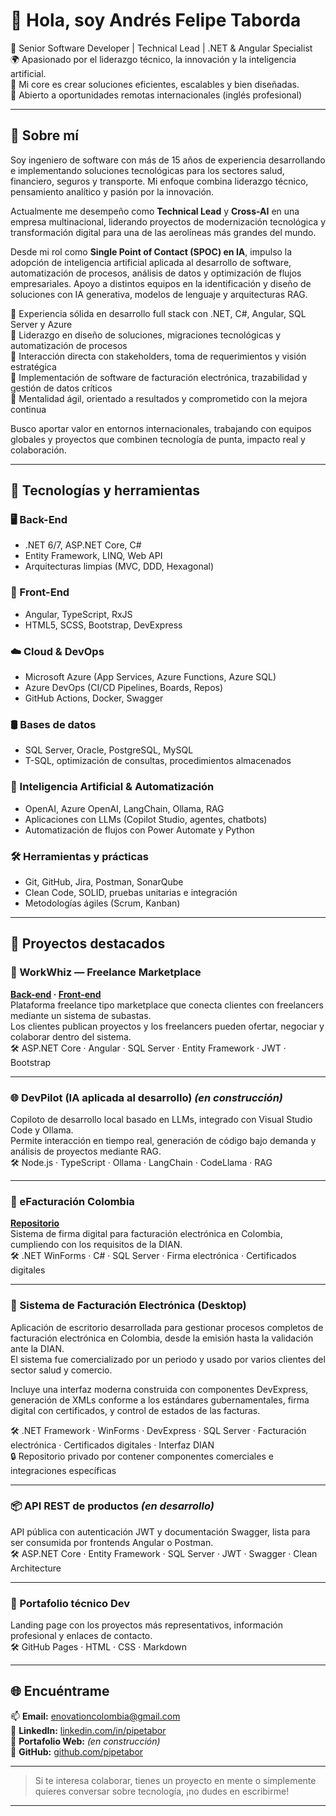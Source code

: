 # 👋 Hola, soy Andrés Felipe Taborda

🎯 Senior Software Developer | Technical Lead | .NET & Angular Specialist  
🌍 Apasionado por el liderazgo técnico, la innovación y la inteligencia artificial.  
🧠 Mi core es crear soluciones eficientes, escalables y bien diseñadas.  
📢 Abierto a oportunidades remotas internacionales (inglés profesional)

---

## 🚀 Sobre mí

Soy ingeniero de software con más de 15 años de experiencia desarrollando e implementando soluciones tecnológicas para los sectores salud, financiero, seguros y transporte. Mi enfoque combina liderazgo técnico, pensamiento analítico y pasión por la innovación.

Actualmente me desempeño como **Technical Lead** y **Cross-AI** en una empresa multinacional, liderando proyectos de modernización tecnológica y transformación digital para una de las aerolíneas más grandes del mundo.

Desde mi rol como **Single Point of Contact (SPOC) en IA**, impulso la adopción de inteligencia artificial aplicada al desarrollo de software, automatización de procesos, análisis de datos y optimización de flujos empresariales. Apoyo a distintos equipos en la identificación y diseño de soluciones con IA generativa, modelos de lenguaje y arquitecturas RAG.

🔹 Experiencia sólida en desarrollo full stack con .NET, C#, Angular, SQL Server y Azure  
🔹 Liderazgo en diseño de soluciones, migraciones tecnológicas y automatización de procesos  
🔹 Interacción directa con stakeholders, toma de requerimientos y visión estratégica  
🔹 Implementación de software de facturación electrónica, trazabilidad y gestión de datos críticos  
🔹 Mentalidad ágil, orientado a resultados y comprometido con la mejora continua

Busco aportar valor en entornos internacionales, trabajando con equipos globales y proyectos que combinen tecnología de punta, impacto real y colaboración.

---

## 🧰 Tecnologías y herramientas

### 🖥️ Back-End
- .NET 6/7, ASP.NET Core, C#
- Entity Framework, LINQ, Web API
- Arquitecturas limpias (MVC, DDD, Hexagonal)

### 🎨 Front-End
- Angular, TypeScript, RxJS
- HTML5, SCSS, Bootstrap, DevExpress

### ☁️ Cloud & DevOps
- Microsoft Azure (App Services, Azure Functions, Azure SQL)
- Azure DevOps (CI/CD Pipelines, Boards, Repos)
- GitHub Actions, Docker, Swagger

### 🛢️ Bases de datos
- SQL Server, Oracle, PostgreSQL, MySQL
- T-SQL, optimización de consultas, procedimientos almacenados

### 🧠 Inteligencia Artificial & Automatización
- OpenAI, Azure OpenAI, LangChain, Ollama, RAG
- Aplicaciones con LLMs (Copilot Studio, agentes, chatbots)
- Automatización de flujos con Power Automate y Python

### 🛠️ Herramientas y prácticas
- Git, GitHub, Jira, Postman, SonarQube
- Clean Code, SOLID, pruebas unitarias e integración
- Metodologías ágiles (Scrum, Kanban)

---

## 📌 Proyectos destacados

### 💼 WorkWhiz — Freelance Marketplace
**[Back-end](https://github.com/pipetabor/WorkWhiz) · [Front-end](https://github.com/pipetabor/WorkWhizFront)**  
Plataforma freelance tipo marketplace que conecta clientes con freelancers mediante un sistema de subastas.  
Los clientes publican proyectos y los freelancers pueden ofertar, negociar y colaborar dentro del sistema.  
🛠️ ASP.NET Core · Angular · SQL Server · Entity Framework · JWT · Bootstrap

---

### 🌐 DevPilot (IA aplicada al desarrollo) *(en construcción)*  
Copiloto de desarrollo local basado en LLMs, integrado con Visual Studio Code y Ollama.  
Permite interacción en tiempo real, generación de código bajo demanda y análisis de proyectos mediante RAG.  
🛠️ Node.js · TypeScript · Ollama · LangChain · CodeLlama · RAG

---

### 🔧 eFacturación Colombia
**[Repositorio](https://github.com/pipetabor/eFacturacionColombia_V2.Firma)**  
Sistema de firma digital para facturación electrónica en Colombia, cumpliendo con los requisitos de la DIAN.  
🛠️ .NET WinForms · C# · SQL Server · Firma electrónica · Certificados digitales

---

### 🧾 Sistema de Facturación Electrónica (Desktop)
Aplicación de escritorio desarrollada para gestionar procesos completos de facturación electrónica en Colombia, desde la emisión hasta la validación ante la DIAN.  
El sistema fue comercializado por un periodo y usado por varios clientes del sector salud y comercio.

Incluye una interfaz moderna construida con componentes DevExpress, generación de XMLs conforme a los estándares gubernamentales, firma digital con certificados, y control de estados de las facturas.

🛠️ .NET Framework · WinForms · DevExpress · SQL Server · Facturación electrónica · Certificados digitales · Interfaz DIAN  
🔒 Repositorio privado por contener componentes comerciales e integraciones específicas

---

### 📦 API REST de productos *(en desarrollo)*  
API pública con autenticación JWT y documentación Swagger, lista para ser consumida por frontends Angular o Postman.  
🛠️ ASP.NET Core · Entity Framework · SQL Server · JWT · Swagger · Clean Architecture

---

### 📁 Portafolio técnico Dev
Landing page con los proyectos más representativos, información profesional y enlaces de contacto.  
🛠️ GitHub Pages · HTML · CSS · Markdown

---

## 🌐 Encuéntrame

📫 **Email:** enovationcolombia@gmail.com  
💼 **LinkedIn:** [linkedin.com/in/pipetabor](https://www.linkedin.com/in/pipetabor)  
📁 **Portafolio Web:** *(en construcción)*  
🐙 **GitHub:** [github.com/pipetabor](https://github.com/pipetabor)

---

> Si te interesa colaborar, tienes un proyecto en mente o simplemente quieres conversar sobre tecnología, ¡no dudes en escribirme!


---
